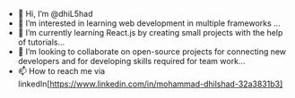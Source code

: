 - 👋 Hi, I’m @dhiL5had
- 👀 I’m interested in learning web development in multiple frameworks ...
- 🌱 I’m currently learning React.js by creating small projects with the help of tutorials...
- 💞️ I’m looking to collaborate on open-source projects for connecting new developers and for developing skills required for team work...
- 📫 How to reach me via linkedIn[https://www.linkedin.com/in/mohammad-dhilshad-32a3831b3]

<!---
dhiL5had/dhiL5had is a ✨ special ✨ repository because its `README.md` (this file) appears on your GitHub profile.
You can click the Preview link to take a look at your changes.
--->
